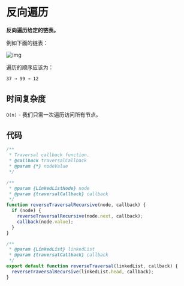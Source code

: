 # 反向遍历

**反向遍历给定的链表。**

例如下面的链表：

![img](https://img.imyangyong.com/blog/2020-07-13%2018-05-09.png)

遍历的顺序应该为：

```bash
37 → 99 → 12
```

## 时间复杂度

`O(n)` - 我们只需一次遍历访问所有节点。

## 代码

```javascript
/**
 * Traversal callback function.
 * @callback traversalCallback
 * @param {*} nodeValue
 */

/**
 * @param {LinkedListNode} node
 * @param {traversalCallback} callback
 */
function reverseTraversalRecursive(node, callback) {
  if (node) {
    reverseTraversalRecursive(node.next, callback);
    callback(node.value);
  }
}

/**
 * @param {LinkedList} linkedList
 * @param {traversalCallback} callback
 */
export default function reverseTraversal(linkedList, callback) {
  reverseTraversalRecursive(linkedList.head, callback);
}
```

